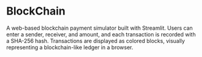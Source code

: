 # BlockChain
A web-based blockchain payment simulator built with Streamlit. Users can enter a sender, receiver, and amount, and each transaction is recorded with a SHA-256 hash. Transactions are displayed as colored blocks, visually representing a blockchain-like ledger in a browser.

